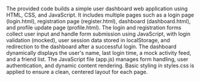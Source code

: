 The provided code builds a simple user dashboard web application using HTML, CSS, and JavaScript. It includes multiple pages such as a login page (login.html), registration page (register.html), dashboard (dashboard.html), and profile update page (profile.html). The login and registration forms collect user input and handle form submission using JavaScript, with login validation (mocked), user session data stored in localStorage, and redirection to the dashboard after a successful login. The dashboard dynamically displays the user's name, last login time, a mock activity feed, and a friend list. The JavaScript file (app.js) manages form handling, user authentication, and dynamic content rendering. Basic styling in styles.css is applied to ensure a clean, centered layout for each page.
